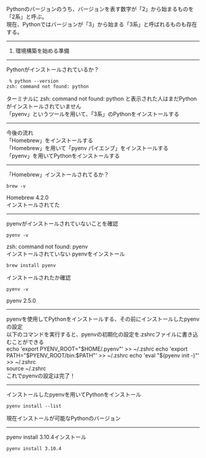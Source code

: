 Pythonのバージョンのうち、バージョンを表す数字が「2」から始まるものを「2系」と呼ぶ。  
現在、Pythonではバージョンが「3」から始まる「3系」と呼ばれるものも存在する。  
***
1. 環境構築を始める準備
***
Pythonがインストールされているか？  
```
 % python --version
zsh: command not found: python
```
ターミナルに zsh: command not found: python と表示された人はまだPythonがインストールされていません  
「pyenv」というツールを用いて、「3系」のPythonをインストールする
***
今後の流れ  
「Homebrew」をインストールする  
「Homebrew」を用いて「pyenv パイエンブ」をインストールする  
「pyenv」を用いてPythonをインストールする 
***
「Homebrew」インストールされてるか？
```
brew -v
```
Homebrew 4.2.0  
インストールされてた  
***
pyenvがインストールされていないことを確認  
```
pyenv -v
```
zsh: command not found: pyenv   
インストールされていない 
pyenvをインストール
```
brew install pyenv
```
インストールされたか確認  
```
pyenv -v
```
pyenv 2.5.0  
***
pyenvを使用してPythonをインストールする、その前にインストールしたpyenvの設定  
以下のコマンドを実行すると、pyenvの初期化の設定を.zshrcファイルに書き込むことができる  
echo 'export PYENV_ROOT="$HOME/.pyenv"' >> ~/.zshrc  
echo 'export PATH="$PYENV_ROOT/bin:$PATH"' >> ~/.zshrc  
echo 'eval "$(pyenv init -)"' >> ~/.zshrc  
source ~/.zshrc  
これでpyenvの設定は完了！  
***
インストールしたpyenvを用いてPythonをインストール  
```
pyenv install --list
```
現在インストールが可能なPythonのバージョン  
***
pyenv install 3.10.4インストール  
```
pyenv install 3.10.4
```
